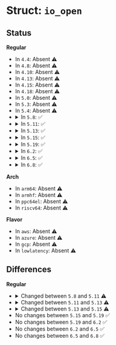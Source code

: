 # Struct: <code>io_open</code>

## Status
<b>Regular</b>
<ul>
<li>
In <code>4.4</code>: Absent ⚠️
</li>
<li>
In <code>4.8</code>: Absent ⚠️
</li>
<li>
In <code>4.10</code>: Absent ⚠️
</li>
<li>
In <code>4.13</code>: Absent ⚠️
</li>
<li>
In <code>4.15</code>: Absent ⚠️
</li>
<li>
In <code>4.18</code>: Absent ⚠️
</li>
<li>
In <code>5.0</code>: Absent ⚠️
</li>
<li>
In <code>5.3</code>: Absent ⚠️
</li>
<li>
In <code>5.4</code>: Absent ⚠️
</li>
<li>
<details>
<summary>In <code>5.8</code>: ✅</summary>

```c
struct io_open {
    struct file *file;
    int dfd;
    struct filename *filename;
    struct open_how how;
    long unsigned int nofile;
};
```
</details>
</li>
<li>
<details>
<summary>In <code>5.11</code>: ✅</summary>

```c
struct io_open {
    struct file *file;
    int dfd;
    bool ignore_nonblock;
    struct filename *filename;
    struct open_how how;
    long unsigned int nofile;
};
```
</details>
</li>
<li>
<details>
<summary>In <code>5.13</code>: ✅</summary>

```c
struct io_open {
    struct file *file;
    int dfd;
    struct filename *filename;
    struct open_how how;
    long unsigned int nofile;
};
```
</details>
</li>
<li>
<details>
<summary>In <code>5.15</code>: ✅</summary>

```c
struct io_open {
    struct file *file;
    int dfd;
    u32 file_slot;
    struct filename *filename;
    struct open_how how;
    long unsigned int nofile;
};
```
</details>
</li>
<li>
<details>
<summary>In <code>5.19</code>: ✅</summary>

```c
struct io_open {
    struct file *file;
    int dfd;
    u32 file_slot;
    struct filename *filename;
    struct open_how how;
    long unsigned int nofile;
};
```
</details>
</li>
<li>
<details>
<summary>In <code>6.2</code>: ✅</summary>

```c
struct io_open {
    struct file *file;
    int dfd;
    u32 file_slot;
    struct filename *filename;
    struct open_how how;
    long unsigned int nofile;
};
```
</details>
</li>
<li>
<details>
<summary>In <code>6.5</code>: ✅</summary>

```c
struct io_open {
    struct file *file;
    int dfd;
    u32 file_slot;
    struct filename *filename;
    struct open_how how;
    long unsigned int nofile;
};
```
</details>
</li>
<li>
<details>
<summary>In <code>6.8</code>: ✅</summary>

```c
struct io_open {
    struct file *file;
    int dfd;
    u32 file_slot;
    struct filename *filename;
    struct open_how how;
    long unsigned int nofile;
};
```
</details>
</li>
</ul>
<b>Arch</b>
<ul>
<li>
In <code>arm64</code>: Absent ⚠️
</li>
<li>
In <code>armhf</code>: Absent ⚠️
</li>
<li>
In <code>ppc64el</code>: Absent ⚠️
</li>
<li>
In <code>riscv64</code>: Absent ⚠️
</li>
</ul>
<b>Flavor</b>
<ul>
<li>
In <code>aws</code>: Absent ⚠️
</li>
<li>
In <code>azure</code>: Absent ⚠️
</li>
<li>
In <code>gcp</code>: Absent ⚠️
</li>
<li>
In <code>lowlatency</code>: Absent ⚠️
</li>
</ul>

## Differences
<b>Regular</b>
<ul>
<li>
<details>
<summary>Changed between <code>5.8</code> and <code>5.11</code> ⚠️</summary>
<ul>
<li>
<b>Field added. </b>
<code>bool ignore_nonblock</code>
</li>
</ul>
</details>
</li>
<li>
<details>
<summary>Changed between <code>5.11</code> and <code>5.13</code> ⚠️</summary>
<ul>
<li>
<b>Field removed. </b>
<code>bool ignore_nonblock</code>
</li>
</ul>
</details>
</li>
<li>
<details>
<summary>Changed between <code>5.13</code> and <code>5.15</code> ⚠️</summary>
<ul>
<li>
<b>Field added. </b>
<code>u32 file_slot</code>
</li>
</ul>
</details>
</li>
<li>
No changes between <code>5.15</code> and <code>5.19</code> ✅
</li>
<li>
No changes between <code>5.19</code> and <code>6.2</code> ✅
</li>
<li>
No changes between <code>6.2</code> and <code>6.5</code> ✅
</li>
<li>
No changes between <code>6.5</code> and <code>6.8</code> ✅
</li>
</ul>
